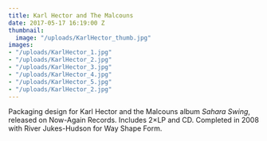 ```yaml
---
title: Karl Hector and The Malcouns
date: 2017-05-17 16:19:00 Z
thumbnail:
  image: "/uploads/KarlHector_thumb.jpg"
images:
- "/uploads/KarlHector_1.jpg"
- "/uploads/KarlHector_2.jpg"
- "/uploads/KarlHector_3.jpg"
- "/uploads/KarlHector_4.jpg"
- "/uploads/KarlHector_5.jpg"
- "/uploads/KarlHector_2.jpg"
---
```


Packaging design for Karl Hector and the Malcouns album *Sahara Swing*, released on Now-Again Records. Includes 2×LP and CD. Completed in 2008 with River Jukes-Hudson for Way Shape Form.